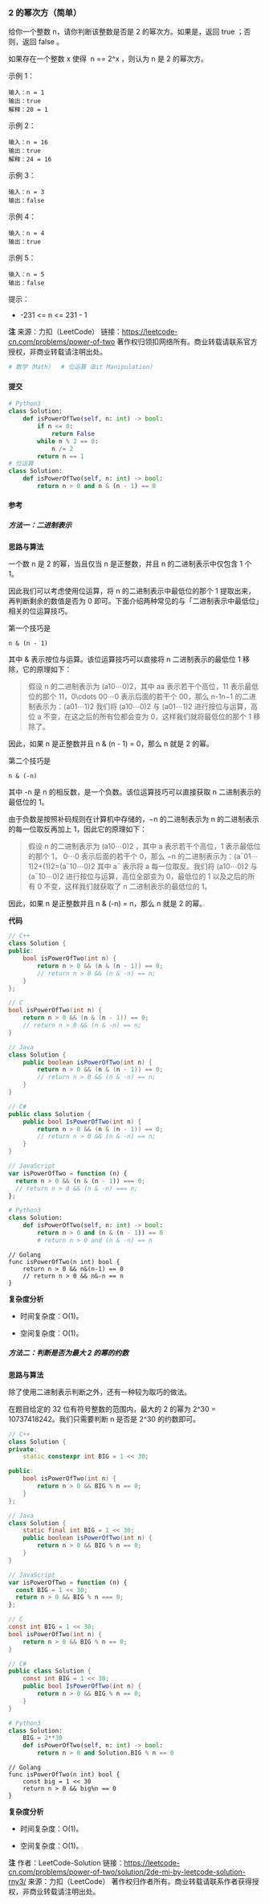 ### 2 的幂次方（简单）

给你一个整数 n，请你判断该整数是否是 2 的幂次方。如果是，返回 true ；否则，返回 false 。

如果存在一个整数 x 使得  n == 2^x ，则认为 n 是 2 的幂次方。

示例 1：

```text
输入：n = 1
输出：true
解释：20 = 1
```

示例 2：

```text
输入：n = 16
输出：true
解释：24 = 16
```

示例 3：

```text
输入：n = 3
输出：false
```

示例 4：

```text
输入：n = 4
输出：true
```

示例 5：

```text
输入：n = 5
输出：false
```

提示：

- -231 <= n <= 231 - 1

**注**
来源：力扣（LeetCode）
链接：https://leetcode-cn.com/problems/power-of-two
著作权归领扣网络所有。商业转载请联系官方授权，非商业转载请注明出处。

```py
# 数学（Math）  # 位运算（Bit Manipulation）
```

#### 提交

```py
# Python3
class Solution:
    def isPowerOfTwo(self, n: int) -> bool:
        if n <= 0:
            return False
        while n % 2 == 0:
            n /= 2
        return n == 1
# 位运算
class Solution:
    def isPowerOfTwo(self, n: int) -> bool:
        return n > 0 and n & (n - 1) == 0
```

#### 参考

##### 方法一：二进制表示

**思路与算法**

一个数 n 是 2 的幂，当且仅当 n 是正整数，并且 n 的二进制表示中仅包含 1 个 1。

因此我们可以考虑使用位运算，将 n 的二进制表示中最低位的那个 1 提取出来，再判断剩余的数值是否为 0 即可。下面介绍两种常见的与「二进制表示中最低位」相关的位运算技巧。

第一个技巧是

```text
n & (n - 1)
```

其中 & 表示按位与运算。该位运算技巧可以直接将 n 二进制表示的最低位 1 移除，它的原理如下：

> 假设 n 的二进制表示为 (a10⋯0)2，其中 aa 表示若干个高位，11 表示最低位的那个 11，0\cdots 00⋯0 表示后面的若干个 00，那么 n-1n−1 的二进制表示为：(a01⋯1)2
> 我们将 (a10⋯0)2 与 (a01⋯1)2 进行按位与运算，高位 a 不变，在这之后的所有位都会变为 0，这样我们就将最低位的那个 1 移除了。

因此，如果 n 是正整数并且 n & (n - 1) = 0，那么 n 就是 2 的幂。

第二个技巧是

```text
n & (-n)
```

其中 -n 是 n 的相反数，是一个负数。该位运算技巧可以直接获取 n 二进制表示的最低位的 1。

由于负数是按照补码规则在计算机中存储的，−n 的二进制表示为 n 的二进制表示的每一位取反再加上 1，因此它的原理如下：

> 假设 n 的二进制表示为 (a10⋯0)2
> ，其中 a 表示若干个高位，1 表示最低位的那个 1， 0⋯0 表示后面的若干个 0，那么 −n 的二进制表示为：(aˉ01⋯1)2+(1)2=(aˉ10⋯0)2
> 其中 aˉ 表示将 a 每一位取反。我们将 (a10⋯0)2 与 (aˉ10⋯0)2 进行按位与运算，高位全部变为 0，最低位的 1 以及之后的所有 0 不变，这样我们就获取了 n 二进制表示的最低位的 1。

因此，如果 n 是正整数并且 n & (-n) = n，那么 n 就是 2 的幂。

**代码**

```c++
// C++
class Solution {
public:
    bool isPowerOfTwo(int n) {
        return n > 0 && (n & (n - 1)) == 0;
        // return n > 0 && (n & -n) == n;
    }
};
```

```c
// C
bool isPowerOfTwo(int n) {
    return n > 0 && (n & (n - 1)) == 0;
    // return n > 0 && (n & -n) == n;
}
```

```java
// Java
class Solution {
    public boolean isPowerOfTwo(int n) {
        return n > 0 && (n & (n - 1)) == 0;
        // return n > 0 && (n & -n) == n;
    }
}
```

```c#
// C#
public class Solution {
    public bool IsPowerOfTwo(int n) {
        return n > 0 && (n & (n - 1)) == 0;
        // return n > 0 && (n & -n) == n;
    }
}
```

```js
// JavaScript
var isPowerOfTwo = function (n) {
  return n > 0 && (n & (n - 1)) === 0;
  // return n > 0 && (n & -n) === n;
};
```

```py
# Python3
class Solution:
    def isPowerOfTwo(self, n: int) -> bool:
        return n > 0 and (n & (n - 1)) == 0
        # return n > 0 and (n & -n) == n
```

```golang
// Golang
func isPowerOfTwo(n int) bool {
    return n > 0 && n&(n-1) == 0
    // return n > 0 && n&-n == n
}
```

**复杂度分析**

- 时间复杂度：O(1)。

- 空间复杂度：O(1)。

##### 方法二：判断是否为最大 2 的幂的约数

**思路与算法**

除了使用二进制表示判断之外，还有一种较为取巧的做法。

在题目给定的 32 位有符号整数的范围内，最大的 2 的幂为 2^30 = 10737418242。我们只需要判断 n 是否是 2^30 的约数即可。

```c++
// C++
class Solution {
private:
    static constexpr int BIG = 1 << 30;

public:
    bool isPowerOfTwo(int n) {
        return n > 0 && BIG % n == 0;
    }
};
```

```java
// Java
class Solution {
    static final int BIG = 1 << 30;
    public boolean isPowerOfTwo(int n) {
        return n > 0 && BIG % n == 0;
    }
}
```

```js
// JavaScript
var isPowerOfTwo = function (n) {
  const BIG = 1 << 30;
  return n > 0 && BIG % n === 0;
};
```

```c
// C
const int BIG = 1 << 30;
bool isPowerOfTwo(int n) {
    return n > 0 && BIG % n == 0;
}
```

```c#
// C#
public class Solution {
    const int BIG = 1 << 30;
    public bool IsPowerOfTwo(int n) {
        return n > 0 && BIG % n == 0;
    }
}
```

```py
# Python3
class Solution:
    BIG = 2**30
    def isPowerOfTwo(self, n: int) -> bool:
        return n > 0 and Solution.BIG % n == 0
```

```golang
// Golang
func isPowerOfTwo(n int) bool {
    const big = 1 << 30
    return n > 0 && big%n == 0
}
```

**复杂度分析**

- 时间复杂度：O(1)。

- 空间复杂度：O(1)。

**注**
作者：LeetCode-Solution
链接：https://leetcode-cn.com/problems/power-of-two/solution/2de-mi-by-leetcode-solution-rny3/
来源：力扣（LeetCode）
著作权归作者所有。商业转载请联系作者获得授权，非商业转载请注明出处。
